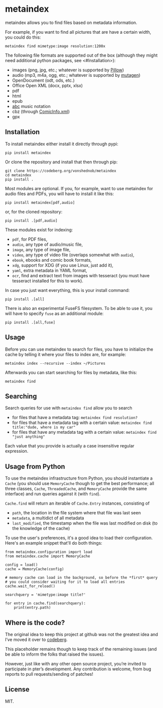 # metaindex

metaindex allows you to find files based on metadata information.

For example, if you want to find all pictures that are have a certain width,
you could do this:

    metaindex find mimetype:image resolution:1200x

The following file formats are supported out of the box (although they might
need additional python packages, see <#Installation>):

 - images (png, jpg, etc.; whatever is supported by [Pillow](https://python-pillow.org/))
 - audio (mp3, m4a, ogg, etc.; whatever is supported by [mutagen](https://mutagen.readthedocs.io/))
 - OpenDocument (odt, ods, etc.)
 - Office Open XML (docx, pptx, xlsx)
 - pdf
 - html
 - epub
 - [abc](https://abcnotation.com/) music notation
 - cbz (through [ComicInfo.xml](https://github.com/anansi-project/comicinfo))
 - gpx


## Installation

To install metaindex either install it directly through pypi:

    pip install metaindex

Or clone the repository and install that then through pip:

    git clone https://codeberg.org/vonshednob/metaindex
    cd metaindex
    pip install .

Most modules are optional. If you, for example, want to use metaindex for audio
files and PDFs, you will have to install it like this:

    pip install metaindex[pdf,audio]

or, for the cloned repository:

    pip install .[pdf,audio]

These modules exist for indexing:

 - `pdf`, for PDF files,
 - `audio`, any type of audio/music file,
 - `image`, any type of image file,
 - `video`, any type of video file (overlaps somewhat with `audio`),
 - `ebook`, ebooks and comic book formats,
 - `xdg`, support for XDG (if you use Linux, just add it),
 - `yaml`, extra metadata in YAML format,
 - `ocr`, find and extract text from images with tesseract (you must have
   tesseract installed for this to work).

In case you just want everything, this is your install command:

    pip install .[all]

There is also an experimental FuseFS filesystem. To be able to use it, you
will have to specify ``fuse`` as an additional module:

    pip install .[all,fuse]


## Usage

Before you can use metaindex to search for files, you have to initialize the
cache by telling it where your files to index are, for example:

    metaindex index --recursive --index ~/Pictures

Afterwards you can start searching for files by metadata, like this:

    metaindex find 


## Searching

Search queries for use with `metaindex find` allow you to search

 - for files that have a metadata tag: `metaindex find resolution?`
 - for files that have a metadata tag with a certain value: `metaindex find title:"dude, where is my car"`
 - for files that have any metadata tag with a certain value: `metaindex find "just anything"`

Each value that you provide is actually a case insensitive regular expression.


## Usage from Python

To use the metaindex infrastructure from Python, you should instantiate a
`Cache` (you should use `MemoryCache` though to get the best performance; all
three classes, `Cache`, `ThreadedCache`, and `MemoryCache` provide the same
interface) and run queries against it (with `find`).

`Cache.find` will return an iterable of `Cache.Entry` instances, consisting of

 - `path`, the location in the file system where that file was last seen
 - `metadata`, a multidict of all metadata
 - `last_modified`, the timestamp when the file was last modified on disk (to
   the knowledge of the cache)

To use the user's preferences, it's a good idea to load their configuration.
Here's an example snippet that'll do both things:

    from metaindex.configuration import load
    from metaindex.cache import MemoryCache

    config = load()
    cache = MemoryCache(config)

    # memory cache can load in the background, so before the *first* query
    # you could consider waiting for it to load all entries
    cache.wait_for_reload()

    searchquery = 'mimetype:image title?'

    for entry in cache.find(searchquery):
        print(entry.path)

## Where is the code?

The original idea to keep this project at github was not the greatest idea
and I’ve moved it over to
[codeberg](https://codeberg.org/vonshednob/metaindex).

This placeholder remains though to keep track of the remaining issues (and
be able to inform the folks that raised the issues).

However, just like with any other open source project, you’re invited to
participate in pter’s development. Any contribution is welcome, from bug
reports to pull requests/sending of patches!


## License

MIT.
